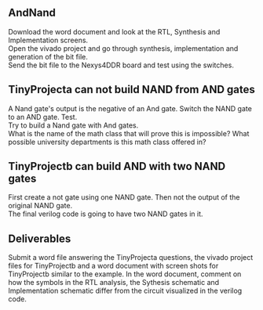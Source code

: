 ## AndNand
Download the word document and look at the RTL, Synthesis and Implementation screens.   
Open the vivado project and go through synthesis, implementation and generation of the bit file.  
Send the bit file to the Nexys4DDR board and test using the switches.  

## TinyProjecta can not build NAND from AND gates
A Nand gate's output is the negative of an And gate. 
Switch the NAND gate to an AND gate.  Test.  
Try to build a Nand gate with And gates.  
What is the name of the math class that will prove this is impossible?
What possible university departments is this math class offered in? 

## TinyProjectb can build AND with two NAND gates
First create a not gate using one NAND gate. Then not the output of the original NAND gate.   
The final verilog code is going to have two NAND gates in it.   

## Deliverables
Submit a word file answering the TinyProjecta questions, the vivado project files for TinyProjectb and a word document with screen shots for TinyProjectb similar to the example. In the word document, comment on how the symbols in the RTL analysis, the Sythesis schematic and Implementation schematic differ from the circuit visualized in the verilog code. 
  

